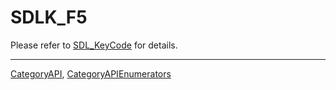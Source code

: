 # SDLK_F5

Please refer to [SDL_KeyCode](SDL_KeyCode) for details.

----
[CategoryAPI](CategoryAPI), [CategoryAPIEnumerators](CategoryAPIEnumerators)

